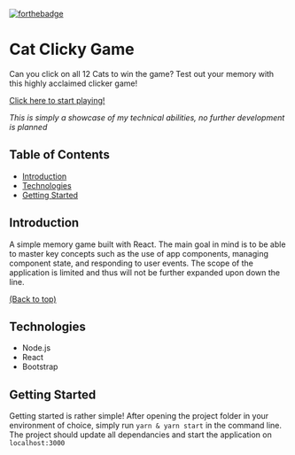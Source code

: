 [![forthebadge](https://forthebadge.com/images/badges/contains-cat-gifs.svg)](https://forthebadge.com)

# Cat Clicky Game
Can you click on all 12 Cats to win the game? Test out your memory with this highly acclaimed clicker game!

[Click here to start playing!](https://cat-clicky-game.herokuapp.com/)

*This is simply a showcase of my technical abilities, no further development is planned*

## Table of Contents
- [Introduction](#introduction)
- [Technologies](#technologies)
- [Getting Started](#getting-started)

## Introduction
A simple memory game built with React. The main goal in mind is to be able to master key concepts such as the use of app components, managing component state, and responding to user events. The scope of the application is limited and thus will not be further expanded upon down the line. 

[(Back to top)](#table-of-contents)

## Technologies
- Node.js
- React
- Bootstrap

## Getting Started
Getting started is rather simple!
After opening the project folder in your environment of choice, simply run `yarn & yarn start` in the command line. The project should update all dependancies and start the application on `localhost:3000`

